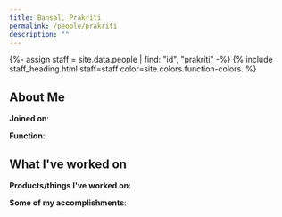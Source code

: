 ```yaml
---
title: Bansal, Prakriti
permalink: /people/prakriti
description: ""
---
```


{%- assign staff = site.data.people | find: "id", "prakriti" -%}
{% include staff_heading.html staff=staff color=site.colors.function-colors. %}

## About Me

**Joined on**: 

**Function**: 

## What I've worked on

**Products/things I've worked on**:


**Some of my accomplishments**:


